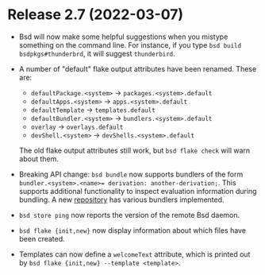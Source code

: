 # Release 2.7 (2022-03-07)

* Bsd will now make some helpful suggestions when you mistype
  something on the command line. For instance, if you type `bsd build
  bsdpkgs#thunderbrd`, it will suggest `thunderbird`.

* A number of "default" flake output attributes have been
  renamed. These are:

  * `defaultPackage.<system>` → `packages.<system>.default`
  * `defaultApps.<system>` → `apps.<system>.default`
  * `defaultTemplate` → `templates.default`
  * `defaultBundler.<system>` → `bundlers.<system>.default`
  * `overlay` → `overlays.default`
  * `devShell.<system>` → `devShells.<system>.default`

  The old flake output attributes still work, but `bsd flake check`
  will warn about them.

* Breaking API change: `bsd bundle` now supports bundlers of the form
  `bundler.<system>.<name>= derivation: another-derivation;`. This
  supports additional functionality to inspect evaluation information
  during bundling. A new
  [repository](https://github.com/BasedLinux/bundlers) has various bundlers
  implemented.

* `bsd store ping` now reports the version of the remote Bsd daemon.

* `bsd flake {init,new}` now display information about which files have been
  created.

* Templates can now define a `welcomeText` attribute, which is printed out by
  `bsd flake {init,new} --template <template>`.
